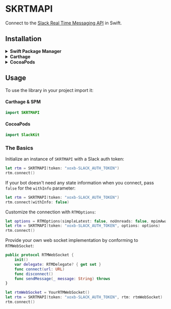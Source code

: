 # SKRTMAPI

Connect to the [Slack Real Time Messaging API](https://api.slack.com/rtm) in Swift.

## Installation
<details>
  <summary><strong>Swift Package Manager</strong></summary>
Add SlackKit as a dependency to your `Package.swift` and specify `SKRTMAPI` as a target dependency:

```swift
import PackageDescription
  
let package = Package(
    name: "SampleApp",
    products: [
        .executable(
            name: "SampleApp",
            targets: ["SampleApp"]),
    ],
    dependencies: [
        .package(url: "https://github.com/pvzig/SlackKit.git", .upToNextMinor(from: "4.2.0")),
    ],
    targets: [
        .target(
            name: "SampleApp",
            dependencies: ["SKRTMAPI"])
    ]
)

```

**When built using Swift Package Manager, SKRTMAPI includes the [vapor websocket framework](https://github.com/vapor/websocket) by default which requires libressl.**

You can install it with [homebrew](https://brew.sh): `brew install libressl`

If you'd like to use SPM _without vapor websocket_, you can modify the [Package.swift](https://github.com/pvzig/SlackKit/blob/master/Package.swift#L18) file to exclude it:

```swift
let SKRTMAPI: Target = .target(name: "SKRTMAPI",
                               path: "SKRTMAPI/Sources",
                               exclude: ["Conformers/VaporEngineRTM.swift"])

#if os(macOS)
SKRTMAPI.dependencies = [
    "SKCore",
    "SKWebAPI",
    "Starscream"
]
```
</details>
<details>
  <summary><strong>Carthage</strong></summary>
Add SlackKit to your `Cartfile`:

```
github "pvzig/SlackKit"
```
and run

```
carthage bootstrap
```

Drag the built `SKRTMAPI.framework` and it's dependencies `SKCore.framework`, `SKWebAPI.framework`, and `Starscream.framework` into your Xcode project.
</details>
<details>
  <summary><strong>CocoaPods</strong></summary>
Add SKRTMAPI to your `Podfile`:

```
use_frameworks!
pod 'SlackKit/SKRTMAPI'
```
</details>

## Usage
To use the library in your project import it:

#### Carthage & SPM

```swift
import SKRTMAPI
```

#### CocoaPods

```swift
import SlackKit
```

### The Basics
Initialize an instance of `SKRTMAPI` with a Slack auth token:

```swift
let rtm = SKRTMAPI(token: "xoxb-SLACK_AUTH_TOKEN")
rtm.connect()
```

If your bot doesn't need any state information when you connect, pass `false` for the `withInfo` parameter:

```swift
let rtm = SKRTMAPI(token: "xoxb-SLACK_AUTH_TOKEN")
rtm.connect(withInfo: false)
```

Customize the connection with `RTMOptions`:

```swift
let options = RTMOptions(simpleLatest: false, noUnreads: false, mpimAware: true, pingInterval: 30, timeout: 300, reconnect: true)
let rtm = SKRTMAPI(token: "xoxb-SLACK_AUTH_TOKEN", options: options)
rtm.connect()
```

Provide your own web socket implementation by conforming to `RTMWebSocket`:

```swift
public protocol RTMWebSocket {
    init()
    var delegate: RTMDelegate? { get set }
    func connect(url: URL)
    func disconnect()
    func sendMessage(_ message: String) throws
}
```

```swift
let rtmWebSocket = YourRTMWebSocket()
let rtm = SKRTMAPI(token: "xoxb-SLACK_AUTH_TOKEN", rtm: rtmWebSocket)
rtm.connect()
```
